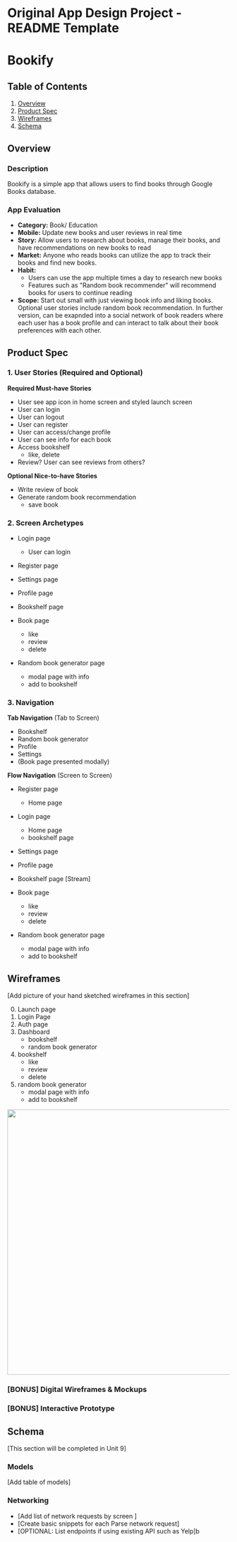 Original App Design Project - README Template
===

# Bookify

## Table of Contents
1. [Overview](#Overview)
1. [Product Spec](#Product-Spec)
1. [Wireframes](#Wireframes)
2. [Schema](#Schema)

## Overview
### Description
Bookify is a simple app that allows users to find books through Google Books database.

### App Evaluation
- **Category:** Book/ Education
- **Mobile:** Update new books and user reviews in real time 
- **Story:** Allow users to research about books, manage their books, and have recommendations on new books to read
- **Market:** Anyone who reads books can utilize the app to track their books and find new books. 
- **Habit:**
    * Users can use the app multiple times a day to research new books 
    * Features such as "Random book recommender" will recommend books for users to continue reading
- **Scope:** Start out small with just viewing book info and liking books. Optional user stories include random book recommendation. In further version, can be exapnded into a social network of book readers where each user has a book profile and can interact to talk about their book preferences with each other. 

## Product Spec

### 1. User Stories (Required and Optional)

**Required Must-have Stories**

* User see app icon in home screen and styled launch screen
* User can login
* User can logout
* User can register
* User can access/change profile
* User can see info for each book
* Access bookshelf
    * like, delete
* Review? User can see reviews from others?


**Optional Nice-to-have Stories**
* Write review of book
* Generate random book recommendation
    * save book

### 2. Screen Archetypes


* Login page
   * User can login

* Register page
* Settings page
* Profile page
* Bookshelf page

* Book page
    - like
    - review
    - delete
* Random book generator page
    - modal page with info
    - add to bookshelf

### 3. Navigation

**Tab Navigation** (Tab to Screen)

* Bookshelf
* Random book generator
* Profile
* Settings
* (Book page presented modally) 

**Flow Navigation** (Screen to Screen)

* Register page
    * Home page

* Login page
    * Home page
    * bookshelf page
  

* Settings page
* Profile page
* Bookshelf page [Stream]

* Book page
    - like
    - review
    - delete
* Random book generator page
    - modal page with info
    - add to bookshelf

## Wireframes
[Add picture of your hand sketched wireframes in this section]

0. Launch page
1. Login Page
2. Auth page
3. Dashboard
    - bookshelf
    - random book generator
4. bookshelf
    - like
    - review
    - delete
5. random book generator
    - modal page with info
    - add to bookshelf

<img src="YOUR_WIREFRAME_IMAGE_URL" width=600>

### [BONUS] Digital Wireframes & Mockups

### [BONUS] Interactive Prototype

## Schema 
[This section will be completed in Unit 9]
### Models
[Add table of models]
### Networking
- [Add list of network requests by screen ]
- [Create basic snippets for each Parse network request]
- [OPTIONAL: List endpoints if using existing API such as Yelp]b
